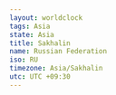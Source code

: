 ```yaml
---
layout: worldclock
tags: Asia
state: Asia
title: Sakhalin
name: Russian Federation
iso: RU
timezone: Asia/Sakhalin
utc: UTC +09:30
---
```


